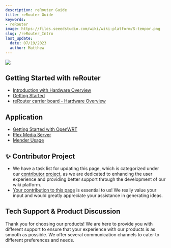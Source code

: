 ```yaml
---
description: reRouter Guide
title: reRouter Guide
keywords:
- reRouter
image: https://files.seeedstudio.com/wiki/wiki-platform/S-tempor.png
slug: /reRouter_Intro
last_update:
  date: 07/19/2023
  author: Matthew
---
```


<div style={{textAlign:'center'}}><img src="https://files.seeedstudio.com/wiki/Mini_Router/mini_router_overview.png" style={{width:500, height:'auto'}}/></div>

## Getting Started with reRouter

- [Introduction with Hardware Overview](https://wiki.seeedstudio.com/Raspberry-OpenWrt-Getting-Started/)
- [Getting Started](https://wiki.seeedstudio.com/Dual-Gigabit-Ethernet-Carrier-Board-for-Raspberry-Pi-CM4/#getting-started---hardware-required)
- [reRouter carrier board - Hardware Overview](https://wiki.seeedstudio.com/Dual-Gigabit-Ethernet-Carrier-Board-for-Raspberry-Pi-CM4/#hardware-overview)

## Application

- [Getting Started with OpenWRT](https://wiki.seeedstudio.com/OpenWrt-Getting-Started/)
- [Plex Media Server](https://wiki.seeedstudio.com/OpenWrt-Plex-Media-Server-on-Docker/)
- [Mender Usage](https://wiki.seeedstudio.com/Mender-Client-dual-GbE-CM4/)

## ✨ Contributor Project

- We have a task list for updating this page, which is categorized under our [contributor project](https://github.com/orgs/Seeed-Studio/projects/6/views/1?pane=issue&itemId=30957479), as we are dedicated to enhancing the user experience and providing better support through the development of our wiki platform.
- [Your contribution to this page](https://github.com/orgs/Seeed-Studio/projects/6/views/1?pane=issue&itemId=33962991) is essential to us! We really value your input and would greatly appreciate your assistance in generating ideas.

## Tech Support & Product Discussion

Thank you for choosing our products! We are here to provide you with different support to ensure that your experience with our products is as smooth as possible. We offer several communication channels to cater to different preferences and needs.

<div class="button_tech_support_container">
<a href="https://forum.seeedstudio.com/" class="button_forum"></a> 
<a href="https://www.seeedstudio.com/contacts" class="button_email"></a>
</div>

<div class="button_tech_support_container">
<a href="https://discord.gg/eWkprNDMU7" class="button_discord"></a> 
<a href="https://github.com/Seeed-Studio/wiki-documents/discussions/69" class="button_discussion"></a>
</div>
